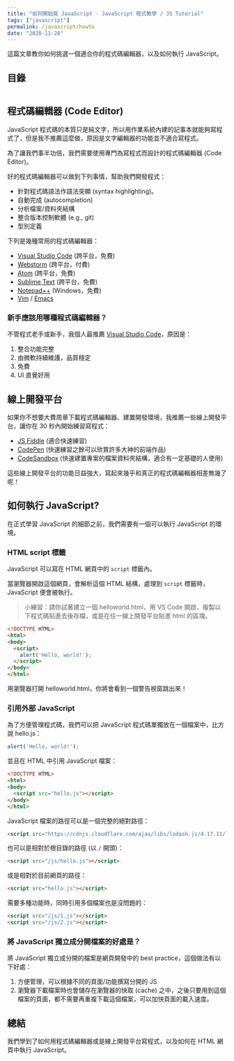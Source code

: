 ```yaml
---
title: "如何開始寫 JavaScript - JavaScript 程式教學 / JS Tutorial"
tags: ["javascript"]
permalink: /javascript/howto
date: "2020-11-28"
---
```


這篇文章教你如何挑選一個適合你的程式碼編輯器，以及如何執行 JavaScript。

## 目錄

```toc
```

## 程式碼編輯器 (Code Editor)

JavaScript 程式碼的本質只是純文字，所以用作業系統內建的記事本就能夠寫程式了，但是我不推薦這麼做，原因是文字編輯器的功能並不適合寫程式。

為了讓我們事半功倍，我們需要使用專門為寫程式而設計的程式碼編輯器 (Code Editor)。

好的程式碼編輯器可以做到下列事情，幫助我們開發程式：

* 針對程式碼語法作語法突顯 (syntax highlighting)。
* 自動完成 (autocompletion)
* 分析檔案/資料夾結構
* 整合版本控制軟體 (e.g., git)
* 型別定義

下列是幾種常用的程式碼編輯器：

* [Visual Studio Code](https://code.visualstudio.com/) (跨平台，免費)
* [Webstorm](https://www.jetbrains.com/webstorm/) (跨平台，付費)
* [Atom](https://atom.io/) (跨平台，免費)
* [Sublime Text](http://www.sublimetext.com/) (跨平台，免費)
* [Notepad++](https://notepad-plus-plus.org/) (Windows，免費)
* [Vim](https://www.vim.org/) / [Emacs](https://www.gnu.org/software/emacs/)

### 新手應該用哪種程式碼編輯器？

不管程式老手或新手，我個人最推薦 [Visual Studio Code](https://code.visualstudio.com/)，原因是：

1. 整合功能完整
2. 由微軟持續維護，品質穩定
3. 免費
4. UI 直覺好用

## 線上開發平台

如果你不想要大費周章下載程式碼編輯器、建置開發環境，我推薦一些線上開發平台，讓你在 30 秒內開始練習寫程式：

* [JS Fiddle](https://jsfiddle.net/) (適合快速練習)
* [CodePen](https://codepen.io/pen/) (快速練習之餘可以欣賞許多大神的前端作品)
* [CodeSandbox](https://codesandbox.io/) (快速建置專案的檔案資料夾結構，適合有一定基礎的人使用)

這些線上開發平台的功能日益強大，寫起來幾乎和真正的程式碼編輯器相差無幾了呢！

## 如何執行 JavaScript?

在正式學習 JavaScript 的細節之前，我們需要有一個可以執行 JavaScript 的環境。

### HTML script 標籤

JavaScript 可以寫在 HTML 網頁中的 `script` 標籤內。

當瀏覽器開啟這個網頁，會解析這個 HTML 結構，處理到 `script` 標籤時，JavaScript 便會被執行。

> 小練習：請你試著建立一個 helloworld.html，用 VS Code 開啟，複製以下程式碼貼進去後存檔，或是在任一線上開發平台貼進 html 的區塊。

```html
<!DOCTYPE HTML>
<html>
<body>
  <script>
    alert('Hello, world!');
  </script>
</body>
</html>
```

用瀏覽器打開 helloworld.html，你將會看到一個警告視窗跳出來！

### 引用外部 JavaScript

為了方便管理程式碼，我們可以把 JavaScript 程式碼單獨放在一個檔案中，比方說 hello.js：

```js
alert('Hello, world!');
```

並且在 HTML 中引用 JavaScript 檔案：

```html
<!DOCTYPE HTML>
<html>
<body>
  <script src="hello.js"></script>
</body>
</html>
```

JavaScript 檔案的路徑可以是一個完整的絕對路徑：

```html
<script src="https://cdnjs.cloudflare.com/ajax/libs/lodash.js/4.17.11/lodash.js"></script>
```

也可以是相對於根目錄的路徑 (以 `/` 開頭)：

```html
<script src="/js/hello.js"></script>
```

或是相對於目前網頁的路徑：

```html
<script src="hello.js"></script>
```

需要多種功能時，同時引用多個檔案也是沒問題的：

```html
<script src="/js/1.js"></script>
<script src="/js/2.js"></script>
```

### 將 JavaScript 獨立成分開檔案的好處是？

將 JavaScript 獨立成分開的檔案是網頁開發中的 best practice，這個做法有以下好處：

1. 方便管理，可以根據不同的頁面/功能撰寫分開的 JS
2. 瀏覽器下載檔案時也會儲存在瀏覽器的快取 (cache) 之中，之後只要用到這個檔案的頁面，都不需要再重複下載這個檔案，可以加快頁面的載入速度。

## 總結

我們學到了如何用程式碼編輯器或是線上開發平台寫程式，以及如何在 HTML 網頁中執行 JavaScript。